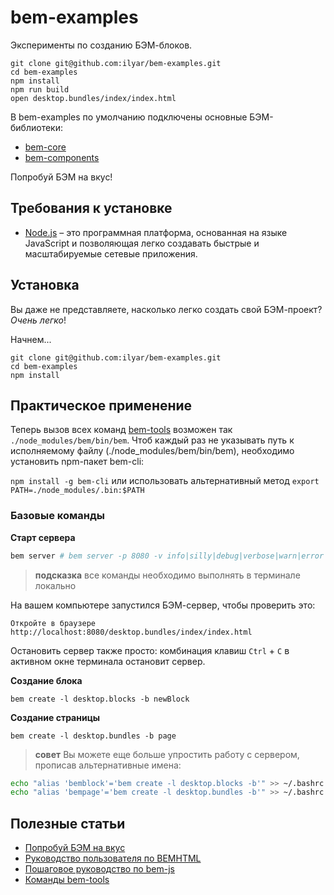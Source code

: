 # bem-examples

Эксперименты по созданию БЭМ-блоков.

    git clone git@github.com:ilyar/bem-examples.git
    cd bem-examples
    npm install
    npm run build
    open desktop.bundles/index/index.html

В bem-examples по умолчанию подключены основные БЭМ-библиотеки:

* [bem-core](https://github.com/bem/bem-core)  
* [bem-components](https://github.com/bem/bem-components)  

Попробуй БЭМ на вкус!

## Требования к установке

* [Node.js](http://nodejs.org) – это программная платформа, основанная на языке JavaScript и позволяющая легко создавать быстрые и масштабируемые сетевые приложения.

## Установка

Вы даже не представляете, насколько легко создать свой БЭМ-проект? *Очень легко*!

Начнем...

    git clone git@github.com:ilyar/bem-examples.git
    cd bem-examples
    npm install

## Практическое применение 

Теперь вызов всех команд [bem-tools](http://ru.bem.info/tools/bem/bem-tools/) возможен так `./node_modules/bem/bin/bem`. Чтоб каждый раз не указывать путь к исполняемому файлу (./node_modules/bem/bin/bem), необходимо установить npm-пакет bem-cli:

`npm install -g bem-cli` или использовать альтернативный метод `export PATH=./node_modules/.bin:$PATH`


### Базовые команды

**Старт сервера**

```bash
bem server # bem server -p 8080 -v info|silly|debug|verbose|warn|error
```

> **подсказка** все команды необходимо выполнять в терминале локально

На вашем компьютере запустился БЭМ-сервер, чтобы проверить это:

    Откройте в браузере http://localhost:8080/desktop.bundles/index/index.html

Остановить сервер также просто: комбинация клавиш `Ctrl` + `C` в активном окне терминала остановит сервер.

**Создание блока**  

    bem create -l desktop.blocks -b newBlock

**Создание страницы**

    bem create -l desktop.bundles -b page

> **совет** Вы можете еще больше упростить работу с сервером, прописав альтернативные имена:
```bash
echo "alias 'bemblock'='bem create -l desktop.blocks -b'" >> ~/.bashrc
echo "alias 'bempage'='bem create -l desktop.bundles -b'" >> ~/.bashrc
````

## Полезные статьи

* [Попробуй БЭМ на вкус](http://ru.bem.info/articles/start-with-project-stub/)  
* [Руководство пользователя по BEMHTML](http://ru.bem.info/libs/bem-core/2.0.0/bemhtml/reference/)  
* [Пошаговое руководство по bem-js](http://ru.bem.info/tutorials/bem-js-tutorial/)  
* [Команды bem-tools](http://ru.bem.info/tools/bem/bem-tools/commands/)
